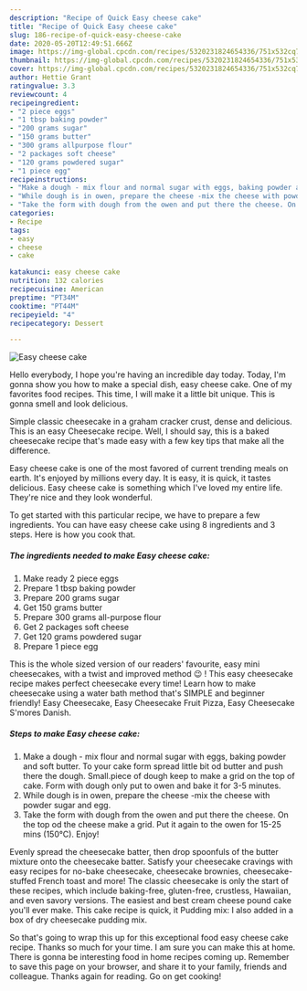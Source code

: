 ```yaml
---
description: "Recipe of Quick Easy cheese cake"
title: "Recipe of Quick Easy cheese cake"
slug: 186-recipe-of-quick-easy-cheese-cake
date: 2020-05-20T12:49:51.666Z
image: https://img-global.cpcdn.com/recipes/5320231824654336/751x532cq70/easy-cheese-cake-recipe-main-photo.jpg
thumbnail: https://img-global.cpcdn.com/recipes/5320231824654336/751x532cq70/easy-cheese-cake-recipe-main-photo.jpg
cover: https://img-global.cpcdn.com/recipes/5320231824654336/751x532cq70/easy-cheese-cake-recipe-main-photo.jpg
author: Hettie Grant
ratingvalue: 3.3
reviewcount: 4
recipeingredient:
- "2 piece eggs"
- "1 tbsp baking powder"
- "200 grams sugar"
- "150 grams butter"
- "300 grams allpurpose flour"
- "2 packages soft cheese"
- "120 grams powdered sugar"
- "1 piece egg"
recipeinstructions:
- "Make a dough - mix flour and normal sugar with eggs, baking powder and soft butter. To your cake form spread little bit od butter and push there the dough. Small.piece of dough keep to make a grid on the top of cake. Form with dough only put to owen and bake it for 3-5 minutes."
- "While dough is in owen, prepare the cheese -mix the cheese with powder sugar and egg."
- "Take the form with dough from the owen and put there the cheese. On the top od the cheese make a grid. Put it again to the owen for 15-25 mins (150°C). Enjoy!"
categories:
- Recipe
tags:
- easy
- cheese
- cake

katakunci: easy cheese cake 
nutrition: 132 calories
recipecuisine: American
preptime: "PT34M"
cooktime: "PT44M"
recipeyield: "4"
recipecategory: Dessert

---
```



![Easy cheese cake](https://img-global.cpcdn.com/recipes/5320231824654336/751x532cq70/easy-cheese-cake-recipe-main-photo.jpg)

Hello everybody, I hope you're having an incredible day today. Today, I'm gonna show you how to make a special dish, easy cheese cake. One of my favorites food recipes. This time, I will make it a little bit unique. This is gonna smell and look delicious.

Simple classic cheesecake in a graham cracker crust, dense and delicious. This is an easy Cheesecake recipe. Well, I should say, this is a baked cheesecake recipe that&#39;s made easy with a few key tips that make all the difference.

Easy cheese cake is one of the most favored of current trending meals on earth. It's enjoyed by millions every day. It is easy, it is quick, it tastes delicious. Easy cheese cake is something which I've loved my entire life. They're nice and they look wonderful.


To get started with this particular recipe, we have to prepare a few ingredients. You can have easy cheese cake using 8 ingredients and 3 steps. Here is how you cook that.

<!--inarticleads1-->

##### The ingredients needed to make Easy cheese cake:

1. Make ready 2 piece eggs
1. Prepare 1 tbsp baking powder
1. Prepare 200 grams sugar
1. Get 150 grams butter
1. Prepare 300 grams all-purpose flour
1. Get 2 packages soft cheese
1. Get 120 grams powdered sugar
1. Prepare 1 piece egg


This is the whole sized version of our readers&#39; favourite, easy mini cheesecakes, with a twist and improved method 😉 ! This easy cheesecake recipe makes perfect cheesecake every time! Learn how to make cheesecake using a water bath method that&#39;s SIMPLE and beginner friendly! Easy Cheesecake, Easy Cheesecake Fruit Pizza, Easy Cheesecake S&#39;mores Danish. 

<!--inarticleads2-->

##### Steps to make Easy cheese cake:

1. Make a dough - mix flour and normal sugar with eggs, baking powder and soft butter. To your cake form spread little bit od butter and push there the dough. Small.piece of dough keep to make a grid on the top of cake. Form with dough only put to owen and bake it for 3-5 minutes.
1. While dough is in owen, prepare the cheese -mix the cheese with powder sugar and egg.
1. Take the form with dough from the owen and put there the cheese. On the top od the cheese make a grid. Put it again to the owen for 15-25 mins (150°C). Enjoy!


Evenly spread the cheesecake batter, then drop spoonfuls of the butter mixture onto the cheesecake batter. Satisfy your cheesecake cravings with easy recipes for no-bake cheesecake, cheesecake brownies, cheesecake-stuffed French toast and more! The classic cheesecake is only the start of these recipes, which include baking-free, gluten-free, crustless, Hawaiian, and even savory versions. The easiest and best cream cheese pound cake you&#39;ll ever make. This cake recipe is quick, it Pudding mix: I also added in a box of dry cheesecake pudding mix. 

So that's going to wrap this up for this exceptional food easy cheese cake recipe. Thanks so much for your time. I am sure you can make this at home. There is gonna be interesting food in home recipes coming up. Remember to save this page on your browser, and share it to your family, friends and colleague. Thanks again for reading. Go on get cooking!
